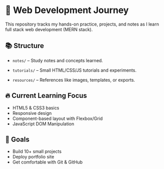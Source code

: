 # 🧪 Web Development Journey

This repository tracks my hands-on practice, projects, and notes as I learn full stack web development (MERN stack).  

## 📚 Structure

- `notes/` – Study notes and concepts learned.

- `tutorials/` – Small HTML/CSS/JS tutorials and experiments.

- `resources/` – References like images, templates, or exports.


## 🔥 Current Learning Focus

- HTML5 & CSS3 basics
- Responsive design
- Component-based layout with Flexbox/Grid
- JavaScript DOM Manipulation

## 🎯 Goals

- Build 10+ small projects
- Deploy portfolio site
- Get comfortable with Git & GitHub
